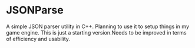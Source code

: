 # JSONParse
A simple JSON parser utility in C++. Planning to use it to setup things in my game engine. This is just a starting version.Needs to be improved in terms of efficiency and usability.

